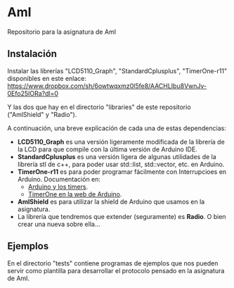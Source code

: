 # AmI
Repositorio para la asignatura de AmI

## Instalación
Instalar las librerías "LCD5110_Graph", "StandardCplusplus", "TimerOne-r11" disponibles en este enlace: 
https://www.dropbox.com/sh/6owtwqxmz0l5fe8/AACHLIbu8VwnJv-0Efo25IORa?dl=0

Y las dos que hay en el directorio "libraries" de este repositorio ("AmlShield" y "Radio").

A continuación, una breve explicación de cada una de estas dependencias:

* **LCD5110_Graph** es una versión ligeramente modificada de la librería de la LCD para que compile con la última versión de Arduino IDE.
* **StandardCplusplus** es una versión ligera de algunas utilidades de la librería stl de c++, para poder usar std::list, std::vector, etc. en Arduino.
* **TimerOne-r11** es para poder programar fácilmente con Interrupcioes en Arduino. Documentación en:
	* [Arduino y los timers](http://www.prometec.net/timers/).
	* [TimerOne en la web de Arduino](http://playground.arduino.cc/Code/Timer1).
* **AmlShield** es para utilizar la shield de Arduino que usamos en la asignatura. 
* La librería que tendremos que extender (seguramente) es **Radio**. O bien crear una nueva sobre ella... 

## Ejemplos

En el directorio "tests" contiene programas de ejemplos que nos pueden servir como plantilla para desarrollar el protocolo pensado en la asignatura de AmI.
